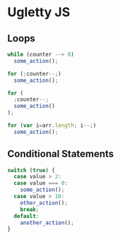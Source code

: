 # Ugletty JS

## Loops

```JavaScript
while (counter --> 0)
  some_action();
```

```JavaScript
for (;counter--;)
  some_action();
```

```JavaScript
for (
  ;counter--;
  some_action()
);
```

```JavaScript
for (var i=arr.length; i--;) 
  some_action();
```

## Conditional Statements

```JavaScript
switch (true) {
  case value > 2:
  case value === 0:
    some_action();
  case value > 10:
    other_action();
    break;
  default:
    another_action();
}
```

